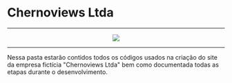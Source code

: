 # Chernoviews Ltda
---
<div align="center">
<img src="https://portal.coren-sp.gov.br/wp-content/uploads/2014/11/logo%20uninove.png")>
</div>

---

Nessa pasta estarão contidos todos os códigos usados na criação do site da empresa fictícia "Chernoviews Ltda" bem como documentada todas as etapas durante o desenvolvimento.

